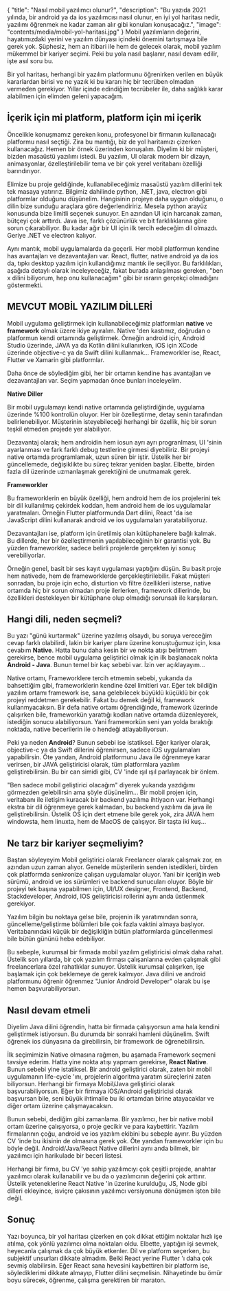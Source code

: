 {
"title": "Nasıl mobil yazılımcı olunur?",
"description": "Bu yazıda 2021 yılında, bir android ya da ios yazılımcısı nasıl olunur, en iyi yol haritası nedir, yazılımı öğrenmek ne kadar zaman alır gibi konuları konuşacağız.",
"image": "contents/media/mobil-yol-haritasi.jpg"
}
Mobil yazılımların değerini, hayatımızdaki yerini ve yazılım dünyası içindeki önemini tartışmaya bile gerek yok. Şüphesiz, hem an itibari ile hem de gelecek olarak, mobil yazılım mükemmel bir kariyer seçimi. Peki bu yola nasıl başlanır, nasıl devam edilir, işte asıl soru bu.

Bir yol haritası, herhangi bir yazılım platformunu öğrenirken verilen en büyük kararlardan birisi ve ne yazık ki bu kararı hiç bir tecrüben olmadan vermeden gerekiyor. Yıllar içinde edindiğim tecrübeler ile, daha sağlıklı karar alabilmen için elimden geleni yapacağım.

## İçerik için mi platform, platform için mi içerik

Öncelikle konuşmamız gereken konu, profesyonel bir firmanın kullanacağı platformu nasıl seçtiği. Zira bu mantığı, biz de yol haritamızı çizerken kullanacağız. Hemen bir örnek üzerinden konuşalım. Diyelim ki bir müşteri, bizden masaüstü yazılımı istedi. Bu yazılım, UI olarak modern bir dizayn, animasyonlar, özelleştirilebilir tema ve bir çok yerel veritabanı özelliği barındırıyor.

Elimize bu proje geldiğinde, kullanabileceğimiz masaüstü yazılım dillerini tek tek masaya yatırırız. Bilgimiz dahilinde python, .NET, java, electron gibi platformlar olduğunu düşünelim. Hangisinin projeye daha uygun olduğunu, o dilin bize sunduğu araçlara göre değerlendiririz. Mesela python arayüz konusunda bize limitli seçenek sunuyor. En azından UI için harcanak zaman, bütçeyi çok arttırdı. Java ise, farklı çözünürlük ve bit farklılıklarına göre sorun çıkarabiliyor. Bu kadar ağır bir UI için ilk tercih edeceğim dil olmazdı. Geriye .NET ve electron kalıyor.

Aynı mantık, mobil uygulamalarda da geçerli. Her mobil platformun kendine has avantajları ve dezavantajları var. React, flutter, native android ya da ios da, tıpkı desktop yazılım için kullandığımız mantık ile seçiliyor. Bu farklılıkları, aşağıda detaylı olarak inceleyeceğiz, fakat burada anlaşılması gereken, "ben x dilini biliyorum, hep onu kullanacağım" gibi bir ısrarın gerçekçi olmadığını göstermekti.

## MEVCUT MOBİL YAZILIM DİLLERİ

Mobil uygulama geliştirmek için kullanabileceğimiz platformları **native** ve **framework** olmak üzere ikiye ayıralım. Native 'den kastımız, doğrudan o platformun kendi ortamında geliştirmek. Örneğin android için, Android Studio üzerinde, JAVA ya da Kotlin dilini kullanırken, iOS için XCode üzerinde objective-c ya da Swift dilini kullanmak... Frameworkler ise, React, Flutter ve Xamarin gibi platformlar.

Daha önce de söylediğim gibi, her bir ortamın kendine has avantajları ve dezavantajları var. Seçim yapmadan önce bunları inceleyelim.

**Native Diller**

Bir mobil uygulamayı kendi native ortamında geliştirdiğinde, uygulama üzerinde %100 kontrolün oluyor. Her bir özelleştirme, detay senin tarafından belirlenebiliyor. Müşterinin isteyebileceği herhangi bir özellik, hiç bir sorun teşkil etmeden projede yer alabiliyor.

Dezavantaj olarak; hem androidin hem iosun ayrı ayrı progranlması, UI 'sinin ayarlanması ve fark farklı debug testlerine girmesi diyebiliriz. Bir projeyi native ortamda programlamak, uzun süren bir iştir. Üstelik her bir güncellemede, değişiklikte bu süreç tekrar yeniden başlar. Elbette, birden fazla dil üzerinde uzmanlaşmak gerektiğini de unutmamak gerek.

**Frameworkler**

Bu frameworklerin en büyük özelliği, hem android hem de ios projelerini tek bir dil kullanılmış çekirdek koddan, hem android hem de ios uygulamalar yaratmaları. Örneğin Flutter platformunda Dart dilini, React 'da ise JavaScript dilini kullanarak android ve ios uygulamaları yaratabiliyoruz.

Dezavantajları ise, platform için üretilmiş olan kütüphanelere bağlı kalmak. Bu dillerde, her bir özelleştirmenin yapılabileceğinin bir garantisi yok. Bu yüzden frameworkler, sadece belirli projelerde gerçekten iyi sonuç verebiliyorlar.

Örneğin genel, basit bir ses kayıt uygulaması yaptığını düşün. Bu basit proje hem nativede, hem de frameworklerde gerçekleştirilebilir. Fakat müşteri sonradan, bu proje için echo, disturtion vb filtre özellikleri isterse, native ortamda hiç bir sorun olmadan proje ilerlerken, framework dillerinde, bu özellikleri destekleyen bir kütüphane olup olmadığı sorunsalı ile karşılarsın.

## Hangi dili, neden seçmeli?

Bu yazı "günü kurtarmak" üzerine yazılmış olsaydı, bu soruya vereceğim cevap farklı olabilirdi, lakin bir kariyer planı üzerine konuştuğumuz için, kısa cevabım **Native**. Hatta bunu daha kesin bir ve nokta atışı belirtmem gerekirse, bence mobil uygulama geliştirici olmak için ilk başlanacak nokta **Android - Java**. Bunun temel bir kaç sebebi var. İzin ver açıklayayım...

Native ortamı, Frameworklere tercih etmemin sebebi, yukarıda da bahsettiğim gibi, frameworklerin kendine özel limitleri var. Eğer tek bildiğin yazılım ortamı framework ise, sana gelebilecek büyüklü küçüklü bir çok projeyi reddetmen gerekebilir. Fakat bu demek değil ki, framework kullanmyacaksın. Bir defa native ortamı öğrendiğinde, framework üzerinde çalışırken bile, frameworkün yarattığı kodları native ortamda düzenleyerek, istediğin sonucu alabiliyorsun. Yani frameworkün seni yarı yolda bıraktığı noktada, native becerilerin ile o hendeği atlayabiliyorsun.

Peki ya neden **Android**? Bunun sebebi ise istatiksel. Eğer kariyer olarak, objective-c ya da Swift dillerini öğrenirsen, sadece iOS uygulamaları yapabilirsin. Öte yandan, Android platformunu Java ile öğrenmeye karar verirsen, bir JAVA geliştiricisi olarak, tüm platformlara yazılım geliştirebilirsin. Bu bir can simidi gibi, CV 'inde ışıl ışıl parlayacak bir önlem.

"Ben sadece mobil geliştirici olacağım" diyerek yukarıda yazdığımı görmezden gelebilirsin ama şöyle düşünelim... Bir mobil projen için, veritabanı ile iletişim kuracak bir backend yazılıma ihtiyacın var. Herhangi ekstra bir dil öğrenmeye gerek kalmadan, bu backend yazılımı da java ile geliştirebilirsin. Üstelik OS için dert etmene bile gerek yok, zira JAVA hem windowsta, hem linuxta, hem de MacOS de çalışıyor. Bir taşta iki kuş...

## Ne tarz bir kariyer seçmeliyim?

Baştan söyleyeyim Mobil geliştirici olarak Freelancer olarak çalışmak zor, en azından uzun zaman alıyor. Genelde müşterilerin senden istedikleri, birden çok platformda senkronize çalışan uygulamalar oluyor. Yani bir içeriğin web sürümü, android ve ios sürümleri ve backend sunucuları oluyor. Böyle bir projeyi tek başına yapabilmen için, UI/UX designer, Frontend, Backend, Stackdeveloper, Android, IOS geliştiricisi rollerini aynı anda üstlenmek gerekiyor.

Yazılım bilgin bu noktaya gelse bile, projenin ilk yaratımından sonra, güncelleme/geliştirme bölümleri bile çok fazla vaktini almaya başlıyor. Veritabanındaki küçük bir değişikliğin bütün platformlarda güncellenmesi bile bütün gününü heba edebiliyor.

Bu sebeple, kurumsal bir firmada mobil yazılım geliştiricisi olmak daha rahat. Üstelik son yıllarda, bir çok yazılım firması çalışanlarına evden çalışmak gibi freelancerlara özel rahatlıklar sunuyor. Üstelik kurumsal çalışırken, işe başlamak için çok beklemeye de gerek kalmıyor. Java dilini ve android platformunu öğrenir öğrenmez "Junior Android Developer" olarak bu işe hemen başvurabiliyorsun.

## Nasıl devam etmeli

Diyelim Java dilini öğrendin, hatta bir firmada çalışıyorsun ama hala kendini geliştirmek istiyorsun. Bu durumda bir sonraki hamleni düşünelim. Swift öğrenek ios dünyasına da girebilirsin, bir framework de öğrenebilirsin.

İlk seçimimizin Native olmasına rağmen, bu aşamada Framework seçmeni tavsiye ederim. Hatta yine nokta atışı yapmam gerekirse, **React Native**. Bunun sebebi yine istatiksel. Bir android geliştirici olarak, zaten bir mobil uygulamanın life-cycle 'ını, projelerin algoritma yaratım süreçlerini zaten biliyorsun. Herhangi bir firmaya Mobil/Java geliştirici olarak başvurabiliyorsun. Eğer bir firmaya iOS/Android geliştiricisi olarak başvursan bile, seni büyük ihtimalle bu iki ortamdan birine atayacaklar ve diğer ortam üzerine çalışmayacaksın.

Bunun sebebi, dediğim gibi zamanlama. Bir yazılımcı, her bir native mobil ortam üzerine çalışıyorsa, o proje gecikir ve para kaybettirir. Yazılım firmalarının çoğu, android ve ios yazılım ekibini bu sebeple ayırır. Bu yüzden CV 'inde bu ikisinin de olmasına gerek yok. Öte yandan frameworkler için bu böyle değil. Android/Java/React Native dillerini aynı anda bilmek, bir yazılımcı için harikulade bir beceri listesi.

Herhangi bir firma, bu CV 'ye sahip yazılımcıyı çok çeşitli projede, anahtar yazılımcı olarak kullanabilir ve bu da o yazılımcının değerini çok arttırır. Üstelik yeteneklerine React Native 'in üzerine kurulduğu, JS, Node gibi dilleri ekleyince, isviçre çakısının yazılımcı versiyonuna dönüşmen işten bile değil.

## Sonuç

Yazı boyunca, bir yol haritası çizerken en çok dikkat ettiğim noktalar hızlı işe atılma, çok yönlü yazılımcı olma noktaları oldu. Elbette, yaptığın işi sevmek, heyecanla çalışmak da çok büyük etkenler. Dil ve platform seçerken, bu subjektif unsurları dikkate almadım. Belki React yerine Flutter 'ı daha çok sevmiş olabilirsin. Eğer React sana hevesini kaybettiren bir platform ise, söylediklerimi dikkate almayıp, Flutter dilini seçmelisin. Nihayetinde bu ömür boyu sürecek, öğrenme, çalışma gerektiren bir maraton.
